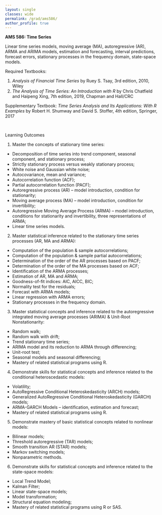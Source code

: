 ```yaml
---
layout: single
classes: wide
permalink: /grad/ams586/
author_profile: true
---
```


**AMS 586: Time Series**

Linear time series models, moving average (MA), autoregressive (AR), ARMA and ARIMA models, estimation and forecasting, interval predictions, forecast errors, stationary processes in the frequency domain, state-space models.

Required Textbooks:
1. *Analysis of Financial Time Series* by Ruey S. Tsay, 3rd edition, 2010, Wiley
2. *The Analysis of Time Series: An Introduction with R* by Chris Chatfield and Haipeng Xing, 7th edition, 2019, Chapman and Hall/CRC

Supplementary Textbook: *Time Series Analysis and Its Applications: With R Examples* by Robert H. Shumway and David S. Stoffer, 4th edition, Springer, 2017

<br/>

Learning Outcomes

1. Master the concepts of stationary time series:
  - Decomposition of time series into trend component, seasonal component, and stationary process;
  - Strictly stationary process versus weakly stationary process;
  - White noise and Gaussian white noise;
  - Autocovariance, mean and variance;
  - Autocorrelation function (ACF);
  - Partial autocorrelation function (PACF);
  - Autoregressive process (AR) – model introduction, condition for stationarity;
  - Moving average process (MA) – model introduction, condition for invertibility;
  - Autoregressive Moving Average Process (ARMA) – model introduction, conditions for stationarity and invertibility, three representations of ARMA;
  - Linear time series models.
2. Master statistical inference related to the stationary time series processes (AR, MA and ARMA):
  - Computation of the population & sample autocorrelations;
  - Computation of the population & sample partial autocorrelations;
  - Determination of the order of the AR processes based on PACF;
  - Determination of the order of the MA processes based on ACF;
  - Identification of the ARMA processes;
  - Estimation of AR, MA and ARMA;
  - Goodness-of-fit indices: AIC, AICC, BIC;
  - Normality test for the residuals;
  - Forecast with ARMA models;
  - Linear regression with ARMA errors;
  - Stationary processes in the frequency domain.
3. Master statistical concepts and inference related to the autoregressive integrated moving average processes (ARIMA) & Unit-Root Nonstationarity:
  - Random walk;
  - Random walk with drift;
  - Trend stationary time series;
  - ARIMA model and its reduction to ARMA through differencing;
  - Unit-root test;
  - Seasonal models and seasonal differencing;
  - Mastery of related statistical programs using R.
4. Demonstrate skills for statistical concepts and inference related to the conditional heteroscedastic models:
  - Volatility;
  - AutoRegressive Conditional Heteroskedasticity (ARCH) models;
  - Generalized AutoRegressive Conditional Heteroskedasticity (GARCH) models;
  - ARMA-GARCH Models – identification, estimation and forecast;
  - Mastery of related statistical programs using R.
5. Demonstrate mastery of basic statistical concepts related to nonlinear models:
  - Bilinear models;
  - Threshold autoregressive (TAR) models;
  - Smooth transition AR (STAR) models;
  - Markov switching models;
  - Nonparametric methods.
6.  Demonstrate skills for statistical concepts and inference related to the state-space models:
  - Local Trend Model;
  - Kalman Filter;
  - Linear state-space models;
  - Model transformation;
  - Structural equation modeling;
  - Mastery of related statistical programs using R or SAS.
